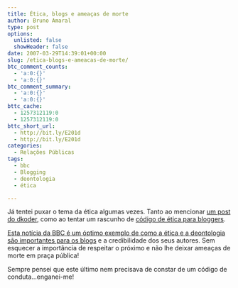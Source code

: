 ```yaml
---
title: Ética, blogs e ameaças de morte
author: Bruno Amaral
type: post
options:
  unlisted: false
  showHeader: false
date: 2007-03-29T14:39:01+00:00
slug: /etica-blogs-e-ameacas-de-morte/
btc_comment_counts:
  - 'a:0:{}'
  - 'a:0:{}'
btc_comment_summary:
  - 'a:0:{}'
  - 'a:0:{}'
bttc_cache:
  - 1257312119:0
  - 1257312119:0
bttc_short_url:
  - http://bit.ly/E201d
  - http://bit.ly/E201d
categories:
  - Relações Públicas
tags:
  - bbc
  - Blogging
  - deontologia
  - ética

---
```

Já tentei puxar o tema da ética algumas vezes. Tanto ao mencionar [um post do dkoder][1], como ao tentar um rascunho de [código de ética para bloggers][2].

[Esta notícia da BBC é um óptimo exemplo de como a ética e a deontologia são importantes para os blogs][3] e a credibilidade dos seus autores. Sem esquecer a importância de respeitar o próximo e não lhe deixar ameaças de morte em praça pública!

Sempre pensei que este último nem precisava de constar de um código de conduta&#8230;enganei-me!

 [1]: http://www.brunoamaral.com/post/os-bloggers-precisam-de-codigos-de-etica/
 [2]: http://www.brunoamaral.com/post/7-principios-de-etica-para-blogs/
 [3]: http://news.bbc.co.uk/2/hi/technology/6502643.stm